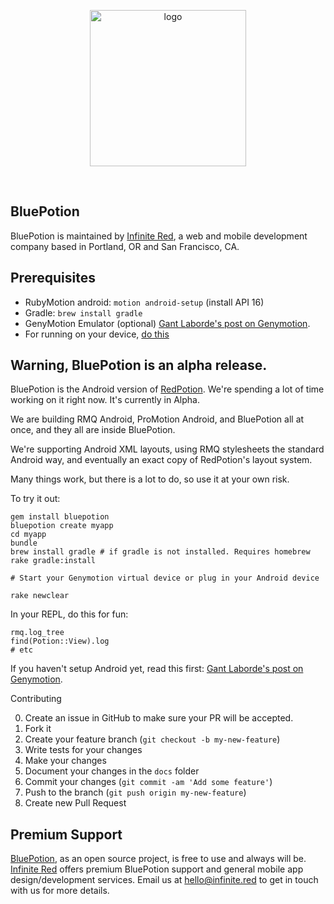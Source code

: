 <p align="center"><img src="http://s3.amazonaws.com/ir_public/projects/redpotion/BluePotion_logo_500w.png" alt="logo" width="250px"></p>

<br />

BluePotion
-----------

BluePotion is maintained by [Infinite Red](http://infinite.red), a web and mobile development company based in Portland, OR and San Francisco, CA.

## Prerequisites

  - RubyMotion android: `motion android-setup` (install API 16)
  - Gradle: `brew install gradle`
  - GenyMotion Emulator (optional) [Gant Laborde's post on Genymotion](http://www.iconoclastlabs.com/blog/rubymotion-android-in-the-emulator-with-genymotion).
  - For running on your device, [do this](http://www.kingoapp.com/root-tutorials/how-to-enable-usb-debugging-mode-on-android.htm)

## Warning, BluePotion is an alpha release.

BluePotion is the Android version of [RedPotion](http://redpotion.org). We're spending a lot of time working on it right now. It's currently in Alpha.

We are building RMQ Android, ProMotion Android, and BluePotion all at once, and they all are inside BluePotion.

We're supporting Android XML layouts, using RMQ stylesheets the standard Android way, and eventually an exact copy of RedPotion's layout system.

Many things work, but there is a lot to do, so use it at your own risk.

To try it out:

```
gem install bluepotion
bluepotion create myapp
cd myapp
bundle
brew install gradle # if gradle is not installed. Requires homebrew
rake gradle:install

# Start your Genymotion virtual device or plug in your Android device

rake newclear
```

In your REPL, do this for fun:

```
rmq.log_tree
find(Potion::View).log
# etc
```

If you haven't setup Android yet, read this first: [Gant Laborde's post on Genymotion](http://www.iconoclastlabs.com/blog/rubymotion-android-in-the-emulator-with-genymotion).


Contributing

0. Create an issue in GitHub to make sure your PR will be accepted.
1. Fork it
2. Create your feature branch (`git checkout -b my-new-feature`)
3. Write tests for your changes
4. Make your changes
5. Document your changes in the `docs` folder
6. Commit your changes (`git commit -am 'Add some feature'`)
7. Push to the branch (`git push origin my-new-feature`)
8. Create new Pull Request

## Premium Support

[BluePotion](https://github.com/infinitered/bluepotion), as an open source project, is free to use and always will be. [Infinite Red](https://infinite.red/) offers premium BluePotion support and general mobile app design/development services. Email us at [hello@infinite.red](mailto:hello@infinite.red) to get in touch with us for more details.
